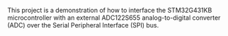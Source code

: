 This project is a demonstration of how to interface the STM32G431KB microcontroller with an external ADC122S655 analog-to-digital converter (ADC) over the Serial Peripheral Interface (SPI) bus.
